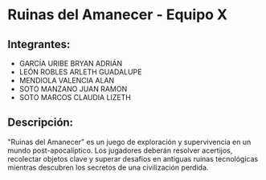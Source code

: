 # Ruinas del Amanecer - Equipo X

## Integrantes:
- GARCÍA URIBE BRYAN ADRIÁN  
- LEÓN ROBLES ARLETH GUADALUPE  
- MENDIOLA VALENCIA ALAN  
- SOTO MANZANO JUAN RAMON  
- SOTO MARCOS CLAUDIA LIZETH

## Descripción:
"Ruinas del Amanecer" es un juego de exploración y supervivencia en un mundo post-apocalíptico. 
Los jugadores deberán resolver acertijos, recolectar objetos clave y superar desafíos en antiguas ruinas 
tecnológicas mientras descubren los secretos de una civilización perdida.

